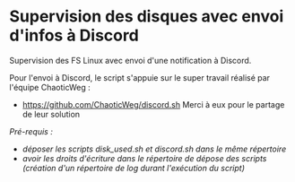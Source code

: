 # Supervision des disques avec envoi d'infos à Discord

Supervision des FS Linux avec envoi d'une notification à Discord. 

Pour l'envoi à Discord, le script s'appuie sur le super travail réalisé par l'équipe ChaoticWeg :
- https://github.com/ChaoticWeg/discord.sh 
Merci à eux pour le partage de leur solution

*Pré-requis :*
- *déposer les scripts disk_used.sh et discord.sh dans le même répertoire*
- *avoir les droits d'écriture dans le répertoire de dépose des scripts (création d'un répertoire de log durant l'exécution du script)*
